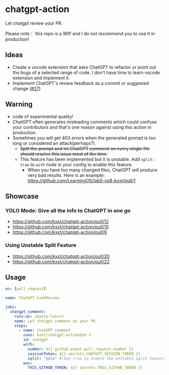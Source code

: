# chatgpt-action

Let chatgpt review your PR.

Please note： this repo is a WIP and I do not recommend you to use it in production!

## Ideas

- Create a vscode extension that asks ChatGPT to refactor or point out the bugs of a selected range of code. I don't have time to learn vscode extension and implement it.
- Implement ChatGPT's review feedback as a commit or suggested change ([#27](https://github.com/kxxt/chatgpt-action/issues/27))

## Warning

- code of experimental quality!
- ChatGPT often generates misleading comments which could confuse your contributors and that's
  one reason against using this action in production.
- Sometimes you will get 403 errors when the generated prompt is too long or considered an attack(perhaps?).
  - ~~Split the prompt and let ChatGPT comment on every single file should resolve this issue most of the time.~~
  - This feature has been implemented but it is unstable. Add `split: true` to `with` node in your config to enable this feature.
    - When you have too many changed files, ChatGPT will produce very bad results. Here is an example: https://github.com/LearningOS/lab5-os8-kxxt/pull/1

## Showcase

### YOLO Mode: Give all the info to ChatGPT in one go

- https://github.com/kxxt/chatgpt-action/pull/12
- https://github.com/kxxt/chatgpt-action/pull/10
- https://github.com/kxxt/chatgpt-action/pull/9

### Using Unstable Split Feature

- https://github.com/kxxt/chatgpt-action/pull/20
- https://github.com/kxxt/chatgpt-action/pull/22

## Usage

```yaml
on: [pull_request]

name: ChatGPT CodeReview

jobs:
  chatgpt_comment:
    runs-on: ubuntu-latest
    name: Let chatgpt comment on your PR.
    steps:
      - name: ChatGPT comment
        uses: kxxt/chatgpt-action@v0.3
        id: chatgpt
        with:
          number: ${{ github.event.pull_request.number }}
          sessionToken: ${{ secrets.CHATGPT_SESSION_TOKEN }}
          split: "yolo" # Use true to enable the unstable split feature.
        env:
          THIS_GITHUB_TOKEN: ${{ secrets.THIS_GITHUB_TOKEN }}
```
